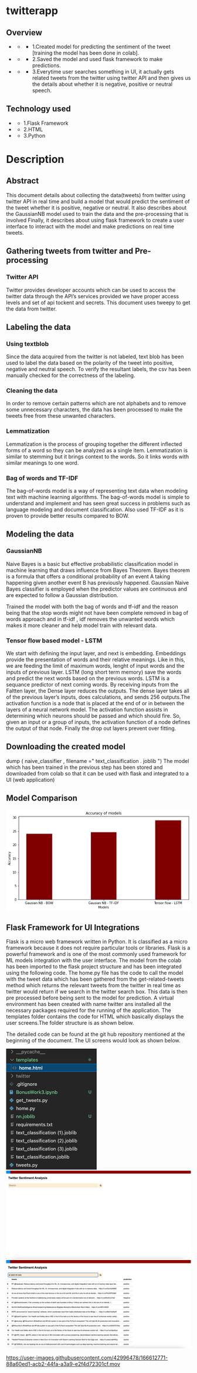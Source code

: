 # twitterapp
## Overview
- - - 1.Created model for predicting the sentiment of the tweet [training the model has been done in colab].
- - - 2.Saved the model and used flask framework to make predictions.
- - - 3.Everytime user searches something in UI, it actually gets related tweets from the twitter using twitter API and then gives us the details about whether it is negative, positive or neutral speech.
## Technology used
- - 1.Flask Framework
- - 2.HTML 
- - 3.Python

# Description

## Abstract
This document details about collecting the data(tweets) from twitter using twitter API in real time and build a
model that would predict the sentiment of the tweet whether it is positive, negative or neutral. It also describes
about the GaussianNB model used to train the data and the pre-processing that is involved
Finally, it describes about using flask framework to create a user interface to interact with the model and
make predictions on real time tweets.
## Gathering tweets from twitter and Pre-processing
### Twitter API
Twitter provides developer accounts which can be used to access the twitter data through the API’s services
provided we have proper access levels and set of api tockent and secrets. This document uses tweepy to get the
data from twitter.

## Labeling the data
### Using textblob

Since the data acquired from the twitter is not labeled, text blob has been used to label the data based on the
polarity of the tweet into positive, negative and neutral speech. To verify the resultant labels, the csv has been
manually checked for the correctness of the labeling.
### Cleaning the data
In order to remove certain patterns which are not alphabets and to remove some unnecessary characters, the
data has been processed to make the tweets free from these unwanted characters.


### Lemmatization
Lemmatization is the process of grouping together the different inflected forms of a word so they can be analyzed
as a single item. Lemmatization is similar to stemming but it brings context to the words. So it links words
with similar meanings to one word. 

### Bag of words and TF-IDF
The bag-of-words model is a way of representing text data when modeling text with machine learning algorithms.
The bag-of-words model is simple to understand and implement and has seen great success in problems such as
language modeling and document classification. Also used TF-IDF as it is proven to provide better results compared to BOW.

## Modeling the data
### GaussianNB
Naive Bayes is a basic but effective probabilistic classification model in machine learning that draws influence
from Bayes Theorem. Bayes theorem is a formula that offers a conditional probability of an event A taking
happening given another event B has previously happened. Gaussian Naive Bayes classifier is employed when
the predictor values are continuous and are expected to follow a Gaussian distribution.

Trained the model with both the bag of words and tf-idf and the reason being that the stop words might
not have been complete removed in bag of words approach and in tf-idf , idf removes the unwanted words which
makes it more cleaner and help model train with relevant data.
### Tensor flow based model - LSTM
We start with defining the input layer, and next is embedding. Embeddings provide the presentation of words
and their relative meanings. Like in this, we are feeding the limit of maximum words, lenght of input words
and the inputs of previous layer. LSTM (long short term memory) save the words and predict the next words
based on the previous words. LSTM is a sequance predictor of next coming words.
By receiving inputs from the Faltten layer, the Dense layer reduces the outputs. The dense layer takes all
of the previous layer’s inputs, does calculations, and sends 256 outputs.The activation function is a node that
is placed at the end of or in between the layers of a neural network model. The activation function assists in
determining which neurons should be passed and which should fire. So, given an input or a group of inputs, the
activation function of a node defines the output of that node. Finally the drop out layers prevent over fitting.

## Downloading the created model
dump ( naive_classifier , filename =" text_classification . joblib ")
The model which has been trained in the previous step has been stored and downloaded from colab so that it
can be used with flask and integrated to a UI (web application)

## Model Comparison
![alt](https://github.com/vamshidhar199/twitterapp/blob/master/bonusComparison.png)
## Flask Framework for UI Integrations
Flask is a micro web framework written in Python. It is classified as a micro framework because it does not
require particular tools or libraries. Flask is a powerful framework and is one of the most commonly used
framework for ML models integration with the user interface.
The model from the colab has been imported to the flask project structure and has been integrated using the
following code. The home.py file has the code to call the model with the tweet data which has been gathered
from the get-related-tweets method which returns the relevant tweets from the twitter in real time as twitter
would return if we search in the twitter search box. This data is then pre processed before being sent to the
model for prediction.
A virtual environment has been created with name twitter ans installed all the necessary packages required
for the running of the application.
The templates folder contains the code for HTML which basically displays the user screens.The folder
structure is as shown below.



The detailed code can be found at the git hub repository mentioned at the beginning of the document.
The UI screens would look as shown below.

![alt](https://github.com/vamshidhar199/twitterapp/blob/master/Screen%20Shot%202022-05-02%20at%201.50.04%20PM.png)
![alt](https://github.com/vamshidhar199/twitterapp/blob/master/Screen%20Shot%202022-05-01%20at%203.59.39%20PM.png)
![alt](https://github.com/vamshidhar199/twitterapp/blob/master/Screen%20Shot%202022-05-01%20at%204.00.16%20PM.png)


https://user-images.githubusercontent.com/42996478/166612771-88a60ed1-acb2-44fa-a3a9-e2f4d72301cf.mov


